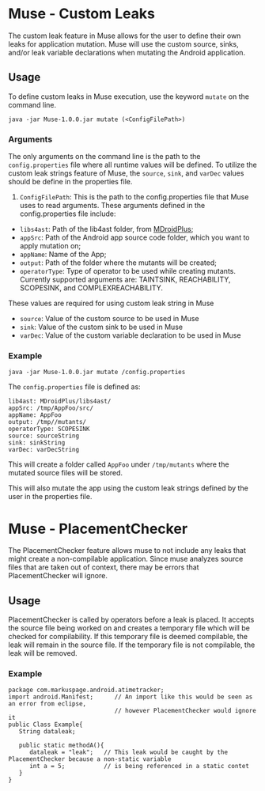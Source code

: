 # Muse - Custom Leaks

The custom leak feature in Muse allows for the user to define their own leaks for application mutation. Muse will use the custom source, sinks, and/or leak variable declarations when mutating the Android application.

## Usage
To define custom leaks in Muse execution, use the keyword `mutate` on the command line. 

```
java -jar Muse-1.0.0.jar mutate (<ConfigFilePath>)
```

### Arguments
The only arguments on the command line is the path to the `config.properties` file where all runtime values will be defined. To utilize the custom leak strings feature of Muse, the `source`, `sink`, and `varDec` values should be define in the properties file.

1. ``ConfigFilePath``: This is the path to the config.properties file that Muse uses to read arguments. These arguments defined in the config.properties file include:
- ``libs4ast``:  Path of the lib4ast folder, from [MDroidPlus](https://gitlab.com/SEMERU-Code-Public/Android/Mutation/MDroidPlus/tree/master/libs4ast);
- ``appSrc``: Path of the Android app source code folder, which you want to apply mutation on;
- ``appName``:  Name of the App;
- ``output``: Path of the folder where the mutants will be created;
- `operatorType`: Type of operator to be used while creating mutants. Currently supported arguments are: TAINTSINK, REACHABILITY, SCOPESINK, and COMPLEXREACHABILITY.

These values are required for using custom leak string in Muse

   - ``source``: Value of the custom source to be used in Muse
   - ``sink``: Value of the custom sink to be used in Muse
   - ``varDec``: Value of the custom variable declaration to be used in Muse


### Example

```
java -jar Muse-1.0.0.jar mutate /config.properties
```

The `config.properties` file is defined as:
```
lib4ast: MDroidPlus/libs4ast/
appSrc: /tmp/AppFoo/src/
appName: AppFoo
output: /tmp//mutants/
operatorType: SCOPESINK
source: sourceString
sink: sinkString
varDec: varDecString
```

This will create a folder called `AppFoo` under `/tmp/mutants` where the mutated source files will be stored. 

This will also mutate the app using the custom leak strings defined by the user in the properties file.

# Muse - PlacementChecker
The PlacementChecker feature allows muse to not include any leaks that might create a non-compilable application. Since muse analyzes source files that are taken out of context, there may be errors that PlacementChecker will ignore. 

## Usage
PlacementChecker is called by operators before a leak is placed. It accepts the source file being worked on and creates a temporary file which will be checked for compilability. 
If this temporary file is deemed compilable, the leak will remain in the source file. If the temporary file is not compilable, the leak will be removed. 

### Example

```
package com.markuspage.android.atimetracker; 
import android.Manifest;      // An import like this would be seen as an error from eclipse, 
                              // however PlacementChecker would ignore it
public Class Example{
   String dataleak;
   
   public static methodA(){   
      dataleak = "leak";   // This leak would be caught by the PlacementChecker because a non-static variable 
      int a = 5;           // is being referenced in a static contet
   }
}
```
